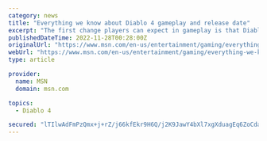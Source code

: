 ```yaml
---
category: news
title: "Everything we know about Diablo 4 gameplay and release date"
excerpt: "The first change players can expect in gameplay is that Diablo 4 is an open-world game. The game won’t have a linear storyline but instead almost 150 dungeons and locations for players to explore."
publishedDateTime: 2022-11-28T00:28:00Z
originalUrl: "https://www.msn.com/en-us/entertainment/gaming/everything-we-know-about-diablo-4-gameplay-and-release-date/ar-AA14Dj1a"
webUrl: "https://www.msn.com/en-us/entertainment/gaming/everything-we-know-about-diablo-4-gameplay-and-release-date/ar-AA14Dj1a"
type: article

provider:
  name: MSN
  domain: msn.com

topics:
  - Diablo 4

secured: "lTIlwAdFmPzQmx+j+rZ/j66kfEkr9H6Q/j2K9JawY4bXl7xgXduagEq6ZoCdavbc1INJZf5L1nCGBBrNTvkSRg6pbPG9arRuH/2dgN+RCbO693QhWPlxd3noRZyqHwMGNVqRFHHchmYHToNS7eU/gKdV7YIkqvmQmq6RH4lrAUFokC8qf35POHeAEBpp96ruXu196DZ9N//5BiX9WP+pf9Qxn0kc00QiZbI4bBMVR+KXKF1oWL0lqWTkcuOydG2WLkAZzmWAmQAIcwAIDg4I7bnxmpMUCEQ4xhxRlGlpjjCAVu7TIkJGNMBRLEtVv5kYXUmg5cfIQLupftuknBRhUjV0fG6P0dTzGFNi+An1SNk=;ZNoUA5JGe/JT4YqtZpAgCg=="
---
```


